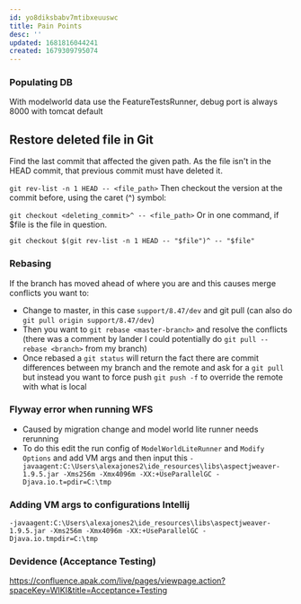 ```yaml
---
id: yo8diksbabv7mtibxeuuswc
title: Pain Points
desc: ''
updated: 1681816044241
created: 1679309795074
---
```


### Populating DB
With modelworld data use the FeatureTestsRunner, debug port is always 8000 with tomcat default

## Restore deleted file in Git
Find the last commit that affected the given path. As the file isn't in the HEAD commit, that previous commit must have deleted it.

`git rev-list -n 1 HEAD -- <file_path>`
Then checkout the version at the commit before, using the caret (^) symbol:

`git checkout <deleting_commit>^ -- <file_path>`
Or in one command, if $file is the file in question.

`git checkout $(git rev-list -n 1 HEAD -- "$file")^ -- "$file"`

### Rebasing
If the branch has moved ahead of where you are and this causes merge conflicts you want to:
- Change to master, in this case `support/8.47/dev` and git pull (can also do `git pull origin support/8.47/dev`)
- Then you want to `git rebase <master-branch>` and resolve the conflicts (there was a comment by lander I could potentially do `git pull --rebase <branch>` from my branch)
- Once rebased a `git status` will return the fact there are commit differences between my branch and the remote and ask for a `git pull` but instead you want to force push `git push -f` to override the remote with what is local

### Flyway error when running WFS
- Caused by migration change and model world lite runner needs rerunning
- To do this edit the run config of `ModelWorldLiteRunner` and `Modify Options` and add VM args and then input this `-javaagent:C:\Users\alexajones2\ide_resources\libs\aspectjweaver-1.9.5.jar -Xms256m -Xmx4096m -XX:+UseParallelGC -Djava.io.t=pdir=C:\tmp`

### Adding VM args to configurations Intellij
`-javaagent:C:\Users\alexajones2\ide_resources\libs\aspectjweaver-1.9.5.jar -Xms256m -Xmx4096m -XX:+UseParallelGC -Djava.io.tmpdir=C:\tmp`


### Devidence (Acceptance Testing)
https://confluence.apak.com/live/pages/viewpage.action?spaceKey=WIKI&title=Acceptance+Testing